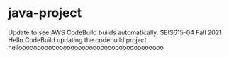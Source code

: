 # java-project
Update to see AWS CodeBuild builds automatically.
SEIS615-04 Fall 2021 Hello CodeBuild
updating the codebuild project
hellooooooooooooooooooooooooooooooooooooooo

